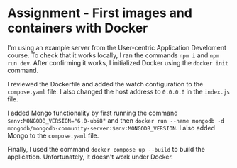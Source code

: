 # Assignment - First images and containers with Docker

I'm using an example server from the User-centric Application Develoment course. To check that it works locally, I ran the commands `npm i` and `npm run dev`. After confirming it works, I initialized Docker using the `docker init` command.

I reviewed the Dockerfile and added the watch configuration to the `compose.yaml` file. I also changed the host address to `0.0.0.0` in the `index.js` file.

I added Mongo functionality by first running the command `$env:MONGODB_VERSION="6.0-ubi8"` and then `docker run --name mongodb -d mongodb/mongodb-community-server:$env:MONGODB_VERSION`. I also added Mongo to the `compose.yaml` file.

Finally, I used the command `docker compose up --build` to build the application. Unfortunately, it doesn't work under Docker.
